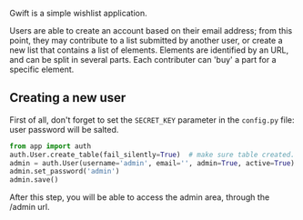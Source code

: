 Gwift is a simple wishlist application. 

Users are able to create an account based on their email address; from this point, they may contribute to a list submitted by another user, or create a new list that contains a list of elements. Elements are identified by an URL, and can be split in several parts. Each contributer can 'buy' a part for a specific element.

Creating a new user
-------------------

First of all, don't forget to set the `SECRET_KEY` parameter in the `config.py` file: user password will be salted.

```python
from app import auth
auth.User.create_table(fail_silently=True)  # make sure table created.
admin = auth.User(username='admin', email='', admin=True, active=True)
admin.set_password('admin')
admin.save()
```

After this step, you will be able to access the admin area, through the /admin url.
